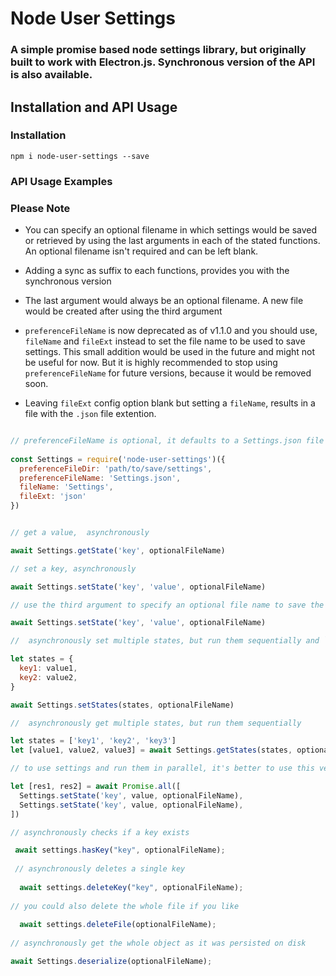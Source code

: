 # Node User Settings

### A simple promise based node settings library, but originally built to work with Electron.js. Synchronous version of the API is also available.

## Installation and API Usage

### Installation

```
npm i node-user-settings --save

```

### API Usage Examples


### Please Note

* You can specify an optional filename in which settings would be saved or retrieved by using the last arguments in each of the stated functions. An optional filename isn't required and can be left blank.

* Adding a sync as suffix to each functions, provides you with the synchronous version

* The last argument would always be an optional filename. A new file would be created after using the third argument

* `preferenceFileName` is now deprecated as of v1.1.0 and you should use, `fileName` and `fileExt` instead to set the file name to be used to save settings. This small addition would be used in the future and might not be useful for now. But it is highly recommended to stop using `preferenceFileName` for future versions, because it would be removed soon.

* Leaving `fileExt` config option blank but setting a `fileName`, results in a file with the `.json` file extention.


```javascript

// preferenceFileName is optional, it defaults to a Settings.json file
  
const Settings = require('node-user-settings')({
  preferenceFileDir: 'path/to/save/settings',
  preferenceFileName: 'Settings.json',
  fileName: 'Settings',
  fileExt: 'json'
})


// get a value,  asynchronously 

await Settings.getState('key', optionalFileName)

// set a key, asynchronously 

await Settings.setState('key', 'value', optionalFileName)

// use the third argument to specify an optional file name to save the settings

await Settings.setState('key', 'value', optionalFileName)

//  asynchronously set multiple states, but run them sequentially and `states` refers to the number of states saved

let states = {
  key1: value1,
  key2: value2,
}

await Settings.setStates(states, optionalFileName)

//  asynchronously get multiple states, but run them sequentially

let states = ['key1', 'key2', 'key3']
let [value1, value2, value3] = await Settings.getStates(states, optionalFileName)

// to use settings and run them in parallel, it's better to use this version but I have no idea what would happen if you do use it :)

let [res1, res2] = await Promise.all([
  Settings.setState('key', value, optionalFileName),
  Settings.setState('key', value, optionalFileName),
])

// asynchronously checks if a key exists

 await settings.hasKey("key", optionalFileName);
 
 // asynchronously deletes a single key
 
  await settings.deleteKey("key", optionalFileName);
  
// you could also delete the whole file if you like
  
  await settings.deleteFile(optionalFileName);
   
// asynchronously get the whole object as it was persisted on disk

await Settings.deserialize(optionalFileName);

```
